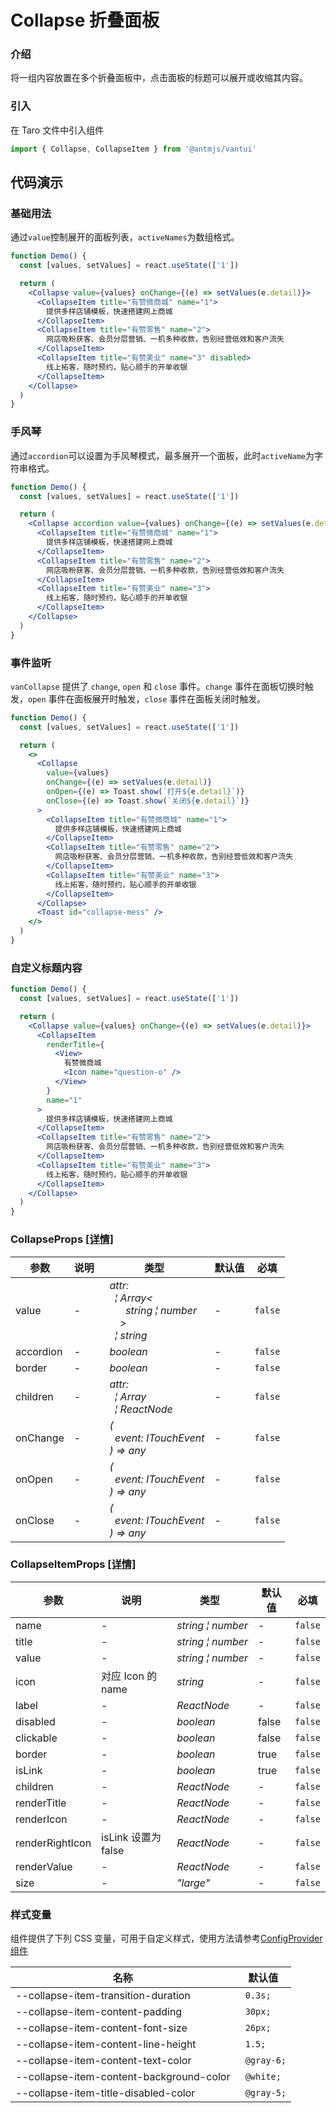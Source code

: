 # Collapse 折叠面板

### 介绍

将一组内容放置在多个折叠面板中，点击面板的标题可以展开或收缩其内容。

### 引入

在 Taro 文件中引入组件

```js
import { Collapse, CollapseItem } from '@antmjs/vantui'
```

## 代码演示

### 基础用法

通过`value`控制展开的面板列表，`activeNames`为数组格式。

```jsx
function Demo() {
  const [values, setValues] = react.useState(['1'])

  return (
    <Collapse value={values} onChange={(e) => setValues(e.detail)}>
      <CollapseItem title="有赞微商城" name="1">
        提供多样店铺模板，快速搭建网上商城
      </CollapseItem>
      <CollapseItem title="有赞零售" name="2">
        网店吸粉获客、会员分层营销、一机多种收款，告别经营低效和客户流失
      </CollapseItem>
      <CollapseItem title="有赞美业" name="3" disabled>
        线上拓客，随时预约，贴心顺手的开单收银
      </CollapseItem>
    </Collapse>
  )
}
```

### 手风琴

通过`accordion`可以设置为手风琴模式，最多展开一个面板，此时`activeName`为字符串格式。

```jsx
function Demo() {
  const [values, setValues] = react.useState(['1'])

  return (
    <Collapse accordion value={values} onChange={(e) => setValues(e.detail)}>
      <CollapseItem title="有赞微商城" name="1">
        提供多样店铺模板，快速搭建网上商城
      </CollapseItem>
      <CollapseItem title="有赞零售" name="2">
        网店吸粉获客、会员分层营销、一机多种收款，告别经营低效和客户流失
      </CollapseItem>
      <CollapseItem title="有赞美业" name="3">
        线上拓客，随时预约，贴心顺手的开单收银
      </CollapseItem>
    </Collapse>
  )
}
```

### 事件监听

`vanCollapse` 提供了 `change`, `open` 和 `close` 事件。`change` 事件在面板切换时触发，`open` 事件在面板展开时触发，`close` 事件在面板关闭时触发。

```jsx
function Demo() {
  const [values, setValues] = react.useState(['1'])

  return (
    <>
      <Collapse
        value={values}
        onChange={(e) => setValues(e.detail)}
        onOpen={(e) => Toast.show(`打开${e.detail}`)}
        onClose={(e) => Toast.show(`关闭${e.detail}`)}
      >
        <CollapseItem title="有赞微商城" name="1">
          提供多样店铺模板，快速搭建网上商城
        </CollapseItem>
        <CollapseItem title="有赞零售" name="2">
          网店吸粉获客、会员分层营销、一机多种收款，告别经营低效和客户流失
        </CollapseItem>
        <CollapseItem title="有赞美业" name="3">
          线上拓客，随时预约，贴心顺手的开单收银
        </CollapseItem>
      </Collapse>
      <Toast id="collapse-mess" />
    </>
  )
}
```

### 自定义标题内容

```jsx
function Demo() {
  const [values, setValues] = react.useState(['1'])

  return (
    <Collapse value={values} onChange={(e) => setValues(e.detail)}>
      <CollapseItem
        renderTitle={
          <View>
            有赞微商城
            <Icon name="question-o" />
          </View>
        }
        name="1"
      >
        提供多样店铺模板，快速搭建网上商城
      </CollapseItem>
      <CollapseItem title="有赞零售" name="2">
        网店吸粉获客、会员分层营销、一机多种收款，告别经营低效和客户流失
      </CollapseItem>
      <CollapseItem title="有赞美业" name="3">
        线上拓客，随时预约，贴心顺手的开单收银
      </CollapseItem>
    </Collapse>
  )
}
```

### CollapseProps [[详情]](https://github.com/AntmJS/vantui/tree/main/packages/vantui/types/collapse.d.ts)

| 参数      | 说明 | 类型                                                                                                                                                                                                                                                      | 默认值 | 必填    |
| --------- | ---- | --------------------------------------------------------------------------------------------------------------------------------------------------------------------------------------------------------------------------------------------------------- | ------ | ------- |
| value     | -    | _&nbsp;&nbsp;attr:<br/>&nbsp;&nbsp;&nbsp;&nbsp;&brvbar;&nbsp;Array<<br/>&nbsp;&nbsp;&nbsp;&nbsp;&nbsp;&nbsp;&nbsp;&nbsp;string&nbsp;&brvbar;&nbsp;number<br/>&nbsp;&nbsp;&nbsp;&nbsp;&nbsp;&nbsp;><br/>&nbsp;&nbsp;&nbsp;&nbsp;&brvbar;&nbsp;string<br/>_ | -      | `false` |
| accordion | -    | _&nbsp;&nbsp;boolean<br/>_                                                                                                                                                                                                                                | -      | `false` |
| border    | -    | _&nbsp;&nbsp;boolean<br/>_                                                                                                                                                                                                                                | -      | `false` |
| children  | -    | _&nbsp;&nbsp;attr:<br/>&nbsp;&nbsp;&nbsp;&nbsp;&brvbar;&nbsp;Array<ReactNode><br/>&nbsp;&nbsp;&nbsp;&nbsp;&brvbar;&nbsp;ReactNode<br/>_                                                                                                                   | -      | `false` |
| onChange  | -    | _&nbsp;&nbsp;(<br/>&nbsp;&nbsp;&nbsp;&nbsp;event:&nbsp;ITouchEvent<br/>&nbsp;&nbsp;)&nbsp;=>&nbsp;any<br/>_                                                                                                                                               | -      | `false` |
| onOpen    | -    | _&nbsp;&nbsp;(<br/>&nbsp;&nbsp;&nbsp;&nbsp;event:&nbsp;ITouchEvent<br/>&nbsp;&nbsp;)&nbsp;=>&nbsp;any<br/>_                                                                                                                                               | -      | `false` |
| onClose   | -    | _&nbsp;&nbsp;(<br/>&nbsp;&nbsp;&nbsp;&nbsp;event:&nbsp;ITouchEvent<br/>&nbsp;&nbsp;)&nbsp;=>&nbsp;any<br/>_                                                                                                                                               | -      | `false` |

### CollapseItemProps [[详情]](https://github.com/AntmJS/vantui/tree/main/packages/vantui/types/collapse.d.ts)

| 参数            | 说明                | 类型                                                | 默认值 | 必填    |
| --------------- | ------------------- | --------------------------------------------------- | ------ | ------- |
| name            | -                   | _&nbsp;&nbsp;string&nbsp;&brvbar;&nbsp;number<br/>_ | -      | `false` |
| title           | -                   | _&nbsp;&nbsp;string&nbsp;&brvbar;&nbsp;number<br/>_ | -      | `false` |
| value           | -                   | _&nbsp;&nbsp;string&nbsp;&brvbar;&nbsp;number<br/>_ | -      | `false` |
| icon            | 对应 Icon 的 name   | _&nbsp;&nbsp;string<br/>_                           | -      | `false` |
| label           | -                   | _&nbsp;&nbsp;ReactNode<br/>_                        | -      | `false` |
| disabled        | -                   | _&nbsp;&nbsp;boolean<br/>_                          | false  | `false` |
| clickable       | -                   | _&nbsp;&nbsp;boolean<br/>_                          | false  | `false` |
| border          | -                   | _&nbsp;&nbsp;boolean<br/>_                          | true   | `false` |
| isLink          | -                   | _&nbsp;&nbsp;boolean<br/>_                          | true   | `false` |
| children        | -                   | _&nbsp;&nbsp;ReactNode<br/>_                        | -      | `false` |
| renderTitle     | -                   | _&nbsp;&nbsp;ReactNode<br/>_                        | -      | `false` |
| renderIcon      | -                   | _&nbsp;&nbsp;ReactNode<br/>_                        | -      | `false` |
| renderRightIcon | isLink 设置为 false | _&nbsp;&nbsp;ReactNode<br/>_                        | -      | `false` |
| renderValue     | -                   | _&nbsp;&nbsp;ReactNode<br/>_                        | -      | `false` |
| size            | -                   | _&nbsp;&nbsp;"large"<br/>_                          | -      | `false` |

### 样式变量

组件提供了下列 CSS 变量，可用于自定义样式，使用方法请参考[ConfigProvider 组件](https://antmjs.github.io/vantui/#/config-provider)

| 名称                                     | 默认值      |
| ---------------------------------------- | ----------- |
| --collapse-item-transition-duration      | ` 0.3s;`    |
| --collapse-item-content-padding          | ` 30px;`    |
| --collapse-item-content-font-size        | ` 26px;`    |
| --collapse-item-content-line-height      | ` 1.5;`     |
| --collapse-item-content-text-color       | ` @gray-6;` |
| --collapse-item-content-background-color | ` @white;`  |
| --collapse-item-title-disabled-color     | ` @gray-5;` |
